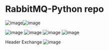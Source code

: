 # RabbitMQ-Python repo

![image](https://user-images.githubusercontent.com/61587949/187071188-37aebef1-6c30-47ca-825a-36b034b1b0c4.png)![image](https://user-images.githubusercontent.com/61587949/187071205-390a7e9a-fc9c-407e-9643-cfeb7dfadb35.png)

![image](https://user-images.githubusercontent.com/61587949/187071834-1ec0162a-2842-439f-ac0b-115fdc362506.png)
![image](https://user-images.githubusercontent.com/61587949/187071985-2fa7fa41-5937-4b8f-bf33-b36bbcc5924d.png)
![image](https://user-images.githubusercontent.com/61587949/187071745-1722007a-ddd6-44bf-8899-f2408cd05be5.png)
![image](https://user-images.githubusercontent.com/61587949/187071761-6790dafc-701b-4d1a-ab75-530c2d126501.png)

Header Exchange
![image](https://user-images.githubusercontent.com/61587949/187425796-ecc4e95f-0702-47a0-a164-a41bb03e417d.png)
